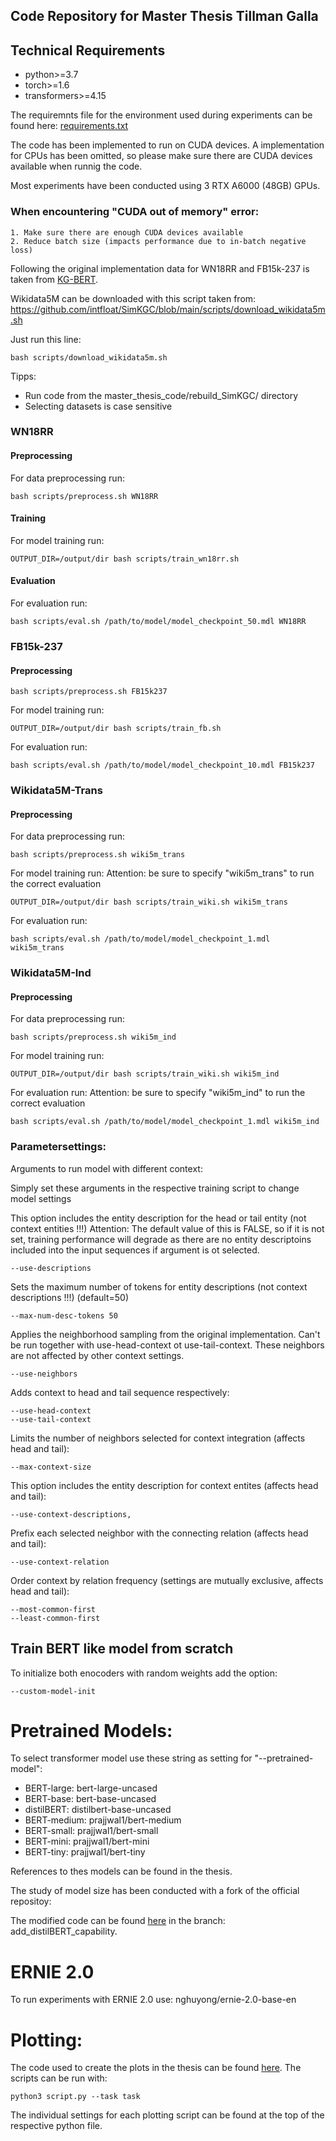 ## Code Repository for Master Thesis Tillman Galla

## Technical Requirements
* python>=3.7
* torch>=1.6
* transformers>=4.15

The requiremnts file for the environment used during experiments can be found here: [requirements.txt](requirements.txt)

The code has been implemented to run on CUDA devices. A implementation for CPUs has been omitted, so please make sure there are 
CUDA devices available when runnig the code.

Most experiments have been conducted using 3 RTX A6000 (48GB) GPUs.

### When encountering "CUDA out of memory" error:
    1. Make sure there are enough CUDA devices available
    2. Reduce batch size (impacts performance due to in-batch negative loss)

Following the original implementation data for WN18RR and FB15k-237 is taken from [KG-BERT](https://github.com/yao8839836/kg-bert).

Wikidata5M can be downloaded with this script taken from: https://github.com/intfloat/SimKGC/blob/main/scripts/download_wikidata5m.sh

Just run this line:

```
bash scripts/download_wikidata5m.sh
```
Tipps: 
* Run code from the master_thesis_code/rebuild_SimKGC/ directory
* Selecting datasets is case sensitive

### WN18RR

#### Preprocessing

For data preprocessing run:
```
bash scripts/preprocess.sh WN18RR
```

#### Training

For model training run:
```
OUTPUT_DIR=/output/dir bash scripts/train_wn18rr.sh 
```

#### Evaluation

For evaluation run:
```
bash scripts/eval.sh /path/to/model/model_checkpoint_50.mdl WN18RR 
```


### FB15k-237

#### Preprocessing

```
bash scripts/preprocess.sh FB15k237
```

For model training run:
```
OUTPUT_DIR=/output/dir bash scripts/train_fb.sh
```


For evaluation run:
```
bash scripts/eval.sh /path/to/model/model_checkpoint_10.mdl FB15k237 
```


### Wikidata5M-Trans

#### Preprocessing

For data preprocessing run:
```
bash scripts/preprocess.sh wiki5m_trans
```

For model training run:
Attention: be sure to specify "wiki5m_trans" to run the correct evaluation
```
OUTPUT_DIR=/output/dir bash scripts/train_wiki.sh wiki5m_trans
```

For evaluation run:
```
bash scripts/eval.sh /path/to/model/model_checkpoint_1.mdl wiki5m_trans 
```

### Wikidata5M-Ind

#### Preprocessing

For data preprocessing run:
```
bash scripts/preprocess.sh wiki5m_ind
```

For model training run:
```
OUTPUT_DIR=/output/dir bash scripts/train_wiki.sh wiki5m_ind
```

For evaluation run:
Attention: be sure to specify "wiki5m_ind" to run the correct evaluation
```
bash scripts/eval.sh /path/to/model/model_checkpoint_1.mdl wiki5m_ind 
```


### Parametersettings:

Arguments to run model with different context:

Simply set these arguments in the respective training script to change model settings



This option includes the entity description for the head or tail entity (not context entities !!!)
Attention: The default value of this is FALSE, so if it is not set, training performance will degrade
as there are no entity descriptoins included into the input sequences if argument is ot selected.
```
--use-descriptions
```

Sets the maximum number of tokens for entity descriptions (not context descriptions !!!) (default=50)
```
--max-num-desc-tokens 50
```

Applies the neighborhood sampling from the original implementation. Can't be run together with use-head-context ot use-tail-context. 
These neighbors are not affected by other context settings. 
```
--use-neighbors
```

Adds context to head and tail sequence respectively:
```
--use-head-context
--use-tail-context
```

Limits the number of neighbors selected for context integration (affects head and tail):
```
--max-context-size
```

This option includes the entity description for context entites (affects head and tail):
```
--use-context-descriptions,
```

Prefix each selected neighbor with the connecting relation (affects head and tail):
```
--use-context-relation
```

Order context by relation frequency (settings are mutually exclusive, affects head and tail): 
```
--most-common-first
--least-common-first
```


## Train BERT like model from scratch
 
To initialize both enocoders with random weights add the option:

```
--custom-model-init
```


# Pretrained Models:

To select transformer model use these string as setting for "--pretrained-model":

* BERT-large: bert-large-uncased
* BERT-base: bert-base-uncased
* distilBERT: distilbert-base-uncased
* BERT-medium: prajjwal1/bert-medium
* BERT-small: prajjwal1/bert-small
* BERT-mini: prajjwal1/bert-mini
* BERT-tiny: prajjwal1/bert-tiny

References to thes models can be found in the thesis.

The study of model size has been conducted with a fork of the official repositoy: 

The modified code can be found [here](https://github.com/till22G/SimKGC/tree/add_distilBERT_capability) in the branch: add_distilBERT_capability.

# ERNIE 2.0
To run experiments with ERNIE 2.0 use: nghuyong/ernie-2.0-base-en


# Plotting:

The code used to create the plots in the thesis can be found [here](https://github.com/till22G/master_thesis_code/tree/main/plot_and_examination_scripts). The scripts can be run with:

```
python3 script.py --task task
```

The individual settings for each plotting script can be found at the top of the respective python file.
